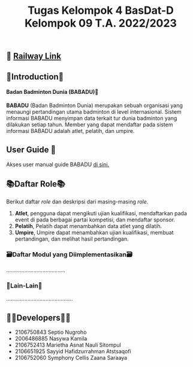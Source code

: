 <div align="center" style="padding-bottom: 10px">
<h1>Tugas Kelompok 4 BasDat-D Kelompok 09 T.A. 2022/2023</h1>
</div>

## :rocket: [Railway Link](...)

## 📲Introduction📲
#### Badan Badminton Dunia (BABADU)🏸
**BABADU** (Badan Badminton Dunia) merupakan sebuah organisasi yang menaungi pertandingan utama badminton di level internasional. Sistem informasi BABADU menyimpan data terkait tur dunia badminton yang dilakukan setiap tahun. Member yang dapat mendaftar pada sistem informasi BABADU adalah atlet, pelatih, dan umpire.

## User Guide 📖
Akses user manual guide BABADU [di sini.](....)

## 📚Daftar Role📚
Berikut daftar *role* dan deskripsi dari masing-masing *role*.
1. **Atlet**, pengguna dapat mengikuti ujian kualifikasi, mendaftarkan pada event di pada berbagai partai kompetisi, dan mendaftar sponsor.
2. **Pelatih**, Pelatih dapat menambahkan data atlet yang dilatih.
3. **Umpire**, Umpire dapat menambahkan ujian kualifikasi, membuat pertandingan, dan melihat hasil pertandingan.

### 🗃️Daftar Modul yang Diimplementasikan🗃️
.......................................

### 🥺Lain-Lain🥺
............................................


## 👩‍💻Developers👩‍💻
* 2106750843 Septio Nugroho
* 2006486885 Nasywa Kamila
* 2106752413 Marietha Asnat Nauli Sitompul
* 2106651925 Sayyid Hafidzurrahman Atstsaqofi
* 2106752060 Symphony Cellis Zaana Saraaya

